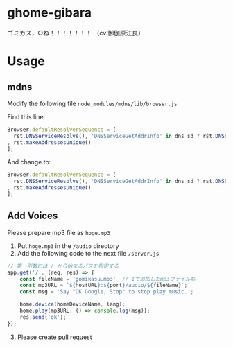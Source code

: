 # ghome-gibara
ゴミカス，○ね！！！！！！！ （cv.御伽原江良）

# Usage

## mdns

Modify the following file `node_modules/mdns/lib/browser.js`

Find this line:

```js
Browser.defaultResolverSequence = [
  rst.DNSServiceResolve(), 'DNSServiceGetAddrInfo' in dns_sd ? rst.DNSServiceGetAddrInfo() : rst.getaddrinfo()
, rst.makeAddressesUnique()
];
```

And change to:

```js
Browser.defaultResolverSequence = [
  rst.DNSServiceResolve(), 'DNSServiceGetAddrInfo' in dns_sd ? rst.DNSServiceGetAddrInfo() : rst.getaddrinfo({families:[4]})
, rst.makeAddressesUnique()
];
```

## Add Voices

Please prepare mp3 file as `hoge.mp3`

1. Put `hoge.mp3` in the `/audio` directory
1. Add the following code to the next file `/server.js`

```js
// 第一引数には / から始まるパスを指定する
app.get('/', (req, res) => {
    const fileName = 'gomikasu.mp3'  // 1で追加したmp3ファイル名
    const mp3URL = `${hostURL}:${port}/audio/${fileName}`;
    const msg = 'Say "OK Google, Stop" to stop play music.';

    home.device(homeDeviceName, lang);
    home.play(mp3URL, () => console.log(msg));
    res.send('ok');
});
```
3. Please create pull request